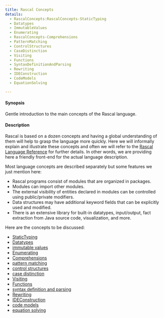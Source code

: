 ```yaml
---
title: Rascal Concepts
details:
  - RascalConcepts:RascalConcepts-StaticTyping
  - Datatypes
  - ImmutableValues
  - Enumerating
  - RascalConcepts-Comprehensions
  - PatternMatching
  - ControlStructures
  - CaseDistinction
  - Visiting
  - Functions
  - SyntaxDefinitionAndParsing
  - Rewriting
  - IDEConstruction
  - CodeModels
  - EquationSolving

---
```


#### Synopsis

Gentle introduction to the main concepts of the Rascal language.

#### Description

Rascal is based on a dozen concepts and having a global understanding of them will help to grasp the language more quickly.
Here we will informally explain and illustrate these concepts and often we will refer to the [Rascal Language Reference](../Rascal/) for further details. In other words, we are providing here a friendly front-end for the actual language description.

Most language concepts are described separately but some features we just mention here:

*  Rascal programs consist of modules that are organized in packages.
*  Modules can import other modules.
*  The external visibility of entities declared in modules can be controlled using public/private modifiers.
*  Data structures may have additional keyword fields that can be explicitly used and modified.
*  There is an extensive library for built-in datatypes, input/output, fact extraction from Java source code, visualization, and more.

Here are the concepts to be discussed:
* [StaticTyping](../RascalConcepts/StaticTyping/)
* [Datatypes](../RascalConcepts/Datatypes/)
* [immutable values](../RascalConcepts/ImmutableValues/)
* [Enumerating](../RascalConcepts/Enumerating/)
* [Comprehensions](../RascalConcepts/Comprehensions/)
* [pattern matching](../RascalConcepts/PatternMatching/)
* [control structures](../RascalConcepts/ControlStructures/)
* [case distinction](../RascalConcepts/CaseDistinction/)
* [Visiting](../RascalConcepts/Visiting/)
* [Functions](../RascalConcepts/Functions/)
* [syntax definition and parsing](../RascalConcepts/SyntaxDefinitionAndParsing/)
* [Rewriting](../RascalConcepts/Rewriting/)
* [IDEConstruction](../RascalConcepts/IDEConstruction/)
* [code models](../RascalConcepts/CodeModels/)
* [equation solving](../RascalConcepts/EquationSolving/)


